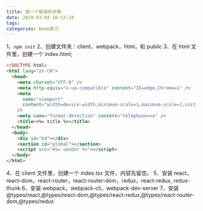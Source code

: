 ```yaml
---
title: 搭一个框架的步骤
date: 2019-03-04 16:13:24
tags:
categories: Demo练习
---
```


1、`npm init`
2、创建文件夹：client，webpack，html，和 public
3、在 html 文件里，创建一个 index.html;

```html
<!DOCTYPE html>
<html lang="zh-CN">
  <head>
    <meta charset="UTF-8" />
    <meta http-equiv="x-ua-compatible" content="IE=edge,Chrome=1" />
    <meta
      name="viewport"
      content="width=device-width,minimum-scale=1,maximum-scale=1,initial-scale=1,user-scalable=no"
    />
    <meta name="format-detection" content="telephone=no" />
    <title><%= title %></title>
  </head>
  <body>
    <div id="bd"></div>
    <section id="global"></section>
    <script src="<%= vendor %>"></script>
  </body>
</html>
```

4、在 client 文件里，创建一个 index.tsx 文件，内容先留空。
5、安装 react，react-dom，react-router，react-router-dom，redux，react-redux, redux-thunk
6、安装 webpack，webpack-cli，webpack-dev-server
7、安装@types/react,@types/react-dom,@types/react-redux,@types/react-router-dom,@types/redux
